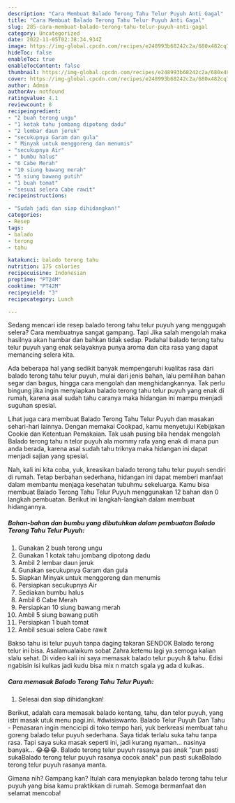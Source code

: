 ```yaml
---
description: "Cara Membuat Balado Terong Tahu Telur Puyuh Anti Gagal"
title: "Cara Membuat Balado Terong Tahu Telur Puyuh Anti Gagal"
slug: 285-cara-membuat-balado-terong-tahu-telur-puyuh-anti-gagal
category: Uncategorized
date: 2022-11-05T02:38:34.934Z
image: https://img-global.cpcdn.com/recipes/e248993b68242c2a/680x482cq70/balado-terong-tahu-telur-puyuh-foto-resep-utama.jpg
hideToc: false
enableToc: true
enableTocContent: false
thumbnail: https://img-global.cpcdn.com/recipes/e248993b68242c2a/680x482cq70/balado-terong-tahu-telur-puyuh-foto-resep-utama.jpg
cover: https://img-global.cpcdn.com/recipes/e248993b68242c2a/680x482cq70/balado-terong-tahu-telur-puyuh-foto-resep-utama.jpg
author: Admin
authorAv: notfound
ratingvalue: 4.1
reviewcount: 8
recipeingredient:
- "2 buah terong ungu"
- "1 kotak tahu jombang dipotong dadu"
- "2 lembar daun jeruk"
- "secukupnya Garam dan gula"
- " Minyak untuk menggoreng dan menumis"
- "secukupnya Air"
- " bumbu halus"
- "6 Cabe Merah"
- "10 siung bawang merah"
- "5 siung bawang putih"
- "1 buah tomat"
- "sesuai selera Cabe rawit"
recipeinstructions:

- "Sudah jadi dan siap dihidangkan!"
categories:
- Resep
tags:
- balado
- terong
- tahu

katakunci: balado terong tahu 
nutrition: 175 calories
recipecuisine: Indonesian
preptime: "PT24M"
cooktime: "PT42M"
recipeyield: "3"
recipecategory: Lunch

---
```



Sedang mencari ide resep balado terong tahu telur puyuh yang menggugah selera? Cara membuatnya sangat gampang. Tapi Jika salah mengolah maka hasilnya akan hambar dan bahkan tidak sedap. Padahal balado terong tahu telur puyuh yang enak selayaknya punya aroma dan cita rasa yang dapat memancing selera kita.


Ada beberapa hal yang sedikit banyak mempengaruhi kualitas rasa dari balado terong tahu telur puyuh, mulai dari jenis bahan, lalu pemilihan bahan segar dan bagus, hingga cara mengolah dan menghidangkannya. Tak perlu bingung jika ingin menyiapkan balado terong tahu telur puyuh yang enak di rumah, karena asal sudah tahu caranya maka hidangan ini mampu menjadi suguhan spesial.

Lihat juga cara membuat Balado Terong Tahu Telur Puyuh dan masakan sehari-hari lainnya. Dengan memakai Cookpad, kamu menyetujui Kebijakan Cookie dan Ketentuan Pemakaian. Tak usah pusing bila hendak mengolah Balado terong tahu n telor puyuh ala mommy rafa yang enak di mana pun anda berada, karena asal sudah tahu triknya maka hidangan ini dapat menjadi sajian yang spesial.


Nah, kali ini kita coba, yuk, kreasikan balado terong tahu telur puyuh sendiri di rumah. Tetap berbahan sederhana, hidangan ini dapat memberi manfaat dalam membantu menjaga kesehatan tubuhmu sekeluarga. Kamu bisa membuat Balado Terong Tahu Telur Puyuh menggunakan 12 bahan dan 0 langkah pembuatan. Berikut ini langkah-langkah dalam membuat hidangannya.

<!--inarticleads1-->

##### Bahan-bahan dan bumbu yang dibutuhkan dalam pembuatan Balado Terong Tahu Telur Puyuh:

1. Gunakan 2 buah terong ungu
1. Gunakan 1 kotak tahu jombang dipotong dadu
1. Ambil 2 lembar daun jeruk
1. Gunakan secukupnya Garam dan gula
1. Siapkan  Minyak untuk menggoreng dan menumis
1. Persiapkan secukupnya Air
1. Sediakan  bumbu halus
1. Ambil 6 Cabe Merah
1. Persiapkan 10 siung bawang merah
1. Ambil 5 siung bawang putih
1. Persiapkan 1 buah tomat
1. Ambil sesuai selera Cabe rawit


Bakso tahu isi telur puyuh tanpa daging takaran SENDOK Balado terong telur ini bisa. Asalamualaikum sobat Zahra.ketemu lagi ya.semoga kalian slalu sehat. Di video kali ini saya memasak balado telur puyuh &amp; tahu. Edisi ngabisin isi kulkas jadi kudu bisa mix n match sgala yg ada d kulkas. 

<!--inarticleads2-->

##### Cara memasak Balado Terong Tahu Telur Puyuh:


1. Selesai dan siap dihidangkan!

Berikut, adalah cara memasak balado kentang, tahu, dan telor puyuh, yang istri masak utuk menu pagi.ini. #dwisiswanto. Balado Telur Puyuh Dan Tahu - Penasaran ingin mencicipi di toko tempo hari, yuk berkreasi membuat tahu goreng balado telur puyuh sederhana. Saya tidak terlalu suka tahu tanpa rasa. Tapi saya suka masak seperti ini, jadi kurang nyaman… nasinya banyak… 😂😂😂. Balado terong telur puyuh rasanya pas anak &#34;pun pasti sukaBalado terong telur puyuh rasanya cocok anak&#34; pun pasti sukaBalado terong telur puyuh rasanya manta. 

Gimana nih? Gampang kan? Itulah cara menyiapkan balado terong tahu telur puyuh yang bisa kamu praktikkan di rumah. Semoga bermanfaat dan selamat mencoba!
